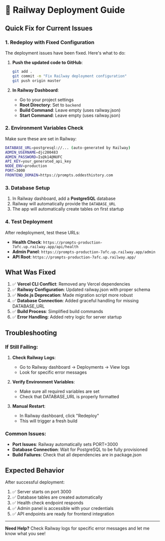 # 🚂 Railway Deployment Guide

## Quick Fix for Current Issues

### 1. **Redeploy with Fixed Configuration**

The deployment issues have been fixed. Here's what to do:

1. **Push the updated code to GitHub**:
   ```bash
   git add .
   git commit -m "Fix Railway deployment configuration"
   git push origin master
   ```

2. **In Railway Dashboard**:
   - Go to your project settings
   - **Root Directory**: Set to `backend`
   - **Build Command**: Leave empty (uses railway.json)
   - **Start Command**: Leave empty (uses railway.json)

### 2. **Environment Variables Check**

Make sure these are set in Railway:
```bash
DATABASE_URL=postgresql://... (auto-generated by Railway)
ADMIN_USERNAME=djc200483
ADMIN_PASSWORD=Is@k14@NUFC
API_KEY=your_generated_api_key
NODE_ENV=production
PORT=3000
FRONTEND_DOMAIN=https://prompts.oddesthistory.com
```

### 3. **Database Setup**

1. In Railway dashboard, add a **PostgreSQL** database
2. Railway will automatically provide the `DATABASE_URL`
3. The app will automatically create tables on first startup

### 4. **Test Deployment**

After redeployment, test these URLs:
- **Health Check**: `https://prompts-production-7afc.up.railway.app/api/health`
- **Admin Panel**: `https://prompts-production-7afc.up.railway.app/admin`
- **API Root**: `https://prompts-production-7afc.up.railway.app/`

## What Was Fixed

1. ✅ **Vercel CLI Conflict**: Removed any Vercel dependencies
2. ✅ **Railway Configuration**: Updated railway.json with proper schema
3. ✅ **Node.js Deprecation**: Made migration script more robust
4. ✅ **Database Connection**: Added graceful handling for missing DATABASE_URL
5. ✅ **Build Process**: Simplified build commands
6. ✅ **Error Handling**: Added retry logic for server startup

## Troubleshooting

### If Still Failing:

1. **Check Railway Logs**:
   - Go to Railway dashboard → Deployments → View logs
   - Look for specific error messages

2. **Verify Environment Variables**:
   - Make sure all required variables are set
   - Check that DATABASE_URL is properly formatted

3. **Manual Restart**:
   - In Railway dashboard, click "Redeploy"
   - This will trigger a fresh build

### Common Issues:

- **Port Issues**: Railway automatically sets PORT=3000
- **Database Connection**: Wait for PostgreSQL to be fully provisioned
- **Build Failures**: Check that all dependencies are in package.json

## Expected Behavior

After successful deployment:
1. ✅ Server starts on port 3000
2. ✅ Database tables are created automatically
3. ✅ Health check endpoint responds
4. ✅ Admin panel is accessible with your credentials
5. ✅ API endpoints are ready for frontend integration

---

**Need Help?** Check Railway logs for specific error messages and let me know what you see!
